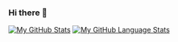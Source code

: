 ### Hi there 👋

[![My GitHub Stats](https://github-readme-stats.vercel.app/api/?username=danieldsrd&count_private=true&theme=tokyonight&showicons=true)]()
[![My GitHub Language Stats](https://github-readme-stats.vercel.app/api/top-langs/?username=danieldsrd&langs_count=5&theme=tokyonight)]()

<!--
**danieldsrd/danieldsrd** is a ✨ _special_ ✨ repository because its `README.md` (this file) appears on your GitHub profile.

Here are some ideas to get you started:

- 🔭 I’m currently working on ...
- 🌱 I’m currently learning ...
- 👯 I’m looking to collaborate on ...
- 🤔 I’m looking for help with ...
- 💬 Ask me about ...
- 📫 How to reach me: ...
- 😄 Pronouns: ...
- ⚡ Fun fact: ...
-->
